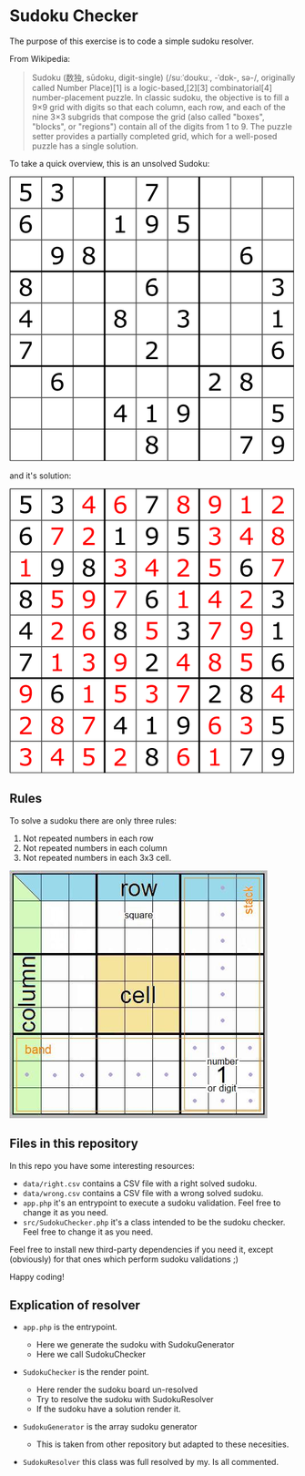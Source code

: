 # Sudoku Checker

The purpose of this exercise is to code a simple sudoku resolver.

From Wikipedia:
> Sudoku (数独, sūdoku, digit-single) (/suːˈdoʊkuː, -ˈdɒk-, sə-/, originally called Number Place)[1] is a logic-based,[2][3] combinatorial[4] number-placement puzzle. In classic sudoku, the objective is to fill a 9×9 grid with digits so that each column, each row, and each of the nine 3×3 subgrids that compose the grid (also called "boxes", "blocks", or "regions") contain all of the digits from 1 to 9. The puzzle setter provides a partially completed grid, which for a well-posed puzzle has a single solution.

To take a quick overview, this is an unsolved Sudoku:

![Unsolved sudoku](docs/unsolved.png)

and it's solution:

![Unsolved sudoku](docs/solved.png)

## Rules

To solve a sudoku there are only three rules:

1. Not repeated numbers in each row
2. Not repeated numbers in each column
3. Not repeated numbers in each 3x3 cell.

![Sudoku parts](docs/sudoku-parts.jpeg)

## Files in this repository

In this repo you have some interesting resources:

* `data/right.csv` contains a CSV file with a right solved sudoku.
* `data/wrong.csv` contains a CSV file with a wrong solved sudoku.
* `app.php` it's an entrypoint to execute a sudoku validation. Feel free to change it as you need.
* `src/SudokuChecker.php` it's a class intended to be the sudoku checker. Feel free to change it as you need.

Feel free to install new third-party dependencies if you need it, except (obviously) for that ones which perform sudoku validations ;)

Happy coding!

## Explication of resolver

- `app.php` is the entrypoint.
    - Here we generate the sudoku with SudokuGenerator
    - Here we call SudokuChecker

- `SudokuChecker` is the render point.
    - Here render the sudoku board un-resolved
    - Try to resolve the sudoku with SudokuResolver
    - If the sudoku have a solution render it.

- `SudokuGenerator` is the array sudoku generator
    - This is taken from other repository but adapted to these necesities.

- `SudokuResolver` this class was full resolved by my. Is all commented.